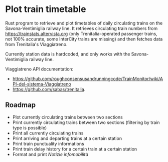 # Plot train timetable
Rust program to retrieve and plot timetables of daily circulating trains on the Savona-Ventimiglia railway line.
It retrieves circulating train numbers from https://trainstats.altervista.org (only Trenitalia-operated passenger trains, not 100% accurate, some InterCity trains are missing) and then fetches data from Trenitalia's Viaggiatreno.

Currently station data is hardcoded, and only works with the Savona-Ventimiglia railway line.

Viaggiatreno API documentation: 
- https://github.com/roughconsensusandrunningcode/TrainMonitor/wiki/API-del-sistema-Viaggiatreno
- https://github.com/sabas/trenitalia.

## Roadmap
- Plot currently circulating trains between two sections
- Print currently circulating trains between two sections (filtering by train type is possible)
- Print all currently circulating trains
- Print arriving and departing trains at a certain station
- Print train punctuality informations
- Print train delay history for a certain train at a certain station
- Format and print _Notizie infomobilità_
